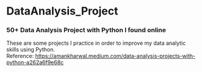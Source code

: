 # DataAnalysis_Project

### 50+ Data Analysis Project with Python I found online  
These are some projects I practice in order to improve my data analytic skills using Python.  
Reference: https://amankharwal.medium.com/data-analysis-projects-with-python-a262a6f9e68c
